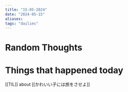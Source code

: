 ```yaml
---
title: "15-05-2024"
date: "2024-05-15"
aliases: 
tags: "dailies"
---
```


# Random Thoughts

# Things that happened today
[[TIL]] about [[かわいい子には旅をさせよ]]